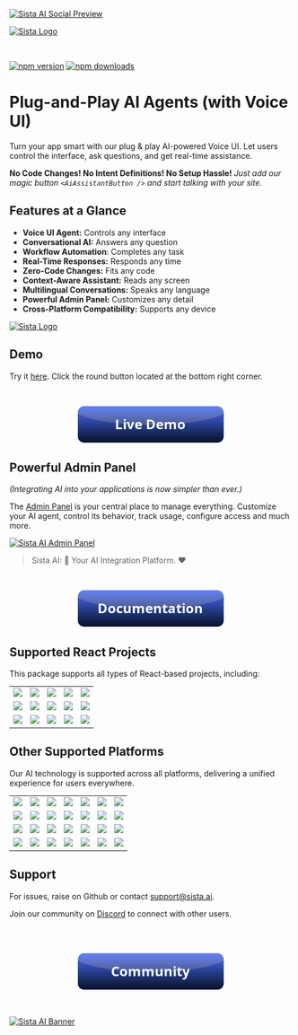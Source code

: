 
[![Sista AI Social Preview](https://smart.sista.ai/images/art/sista-ai-voicebot-large.png)](https://smart.sista.ai/?utm_source=github_repo&utm_medium=main_social_preview&utm_campaign=react_sdk_readme)

[![Sista Logo](https://smart.sista.ai/images/logo/sista-ai-logo-smart-agents.png)](https://smart.sista.ai/?utm_source=github_repo&utm_medium=big_logo&utm_campaign=react_sdk_readme)

<br/>

[![npm version](https://img.shields.io/npm/v/@sista/ai-assistant-react.svg)](https://www.npmjs.com/package/@sista/ai-assistant-react)
[![npm downloads](https://img.shields.io/npm/dm/@sista/ai-assistant-react.svg)](https://www.npmjs.com/package/@sista/ai-assistant-react)

# Plug-and-Play AI Agents (with Voice UI)

Turn your app smart with our plug & play AI-powered Voice UI. Let users control the interface, ask questions, and get real-time assistance.

**No Code Changes! No Intent Definitions! No Setup Hassle!**
_Just add our magic button `<AiAssistantButton />` and start talking with your site._

## Features at a Glance

- **Voice UI Agent:** Controls any interface
- **Conversational AI:** Answers any question
- **Workflow Automation**: Completes any task
- **Real-Time Responses:** Responds any time
- **Zero-Code Changes:** Fits any code
- **Context-Aware Assistant:** Reads any screen
- **Multilingual Conversations:** Speaks any language
- **Powerful Admin Panel:** Customizes any detail
- **Cross-Platform Compatibility:** Supports any device

<a href="https://smart.sista.ai/?utm_source=github_repo&utm_medium=small_logo&utm_campaign=react_sdk_readme">
    <img src="https://smart.sista.ai/images/logo/sista-ai-icon.png" alt="Sista Logo" width="130"/>
</a>

## Demo

Try it [here](https://smart.sista.ai/?utm_source=github_repo&utm_medium=demo_button&utm_campaign=react_sdk_readme). Click the round button located at the bottom right corner.

<br/>

<p align="center">
 <a href="https://smart.sista.ai/?utm_source=github_repo&utm_medium=demo_button&utm_campaign=react_sdk_readme">
    <img src="./assets/button_demo.png" alt="Sista AI Demo"/>
 </a>
</p>

## Powerful Admin Panel

_(Integrating AI into your applications is now simpler than ever.)_

The [Admin Panel](https://admin.sista.ai/applications) is your central place to manage everything.
Customize your AI agent, control its behavior, track usage, configure access and much more.

[![Sista AI Admin Panel](https://smart.sista.ai/images/sista/sista-admin-dark.png)](https://smart.sista.ai/?utm_source=github_repo&utm_medium=admin_panel_screenshot&utm_campaign=react_sdk_readme)

> Sista AI: 🤖 Your AI Integration Platform. ❤️

<br>

<p align="center">
 <a href="https://docs.sista.ai/learn/install_sdk">
    <img src="./assets/button_documentation.png" alt="Sista AI Docs"/>
 </a>
</p>

## Supported React Projects

This package supports all types of React-based projects, including:

|                                                                                                      |                                                                                                           |                                                                                                      |                                                                                                     |                                                                                                      |
| :--------------------------------------------------------------------------------------------------: | :-------------------------------------------------------------------------------------------------------: | :--------------------------------------------------------------------------------------------------: | :-------------------------------------------------------------------------------------------------: | :--------------------------------------------------------------------------------------------------: |
|   [<img src="https://smart.sista.ai/images/integrations/sdks/REACT.svg" width="100px">](https://github.com/facebook/react)   |   [<img src="https://smart.sista.ai/images/integrations/sdks/NEXT.svg" width="100px">](https://github.com/vercel/next.js)   |   [<img src="https://smart.sista.ai/images/integrations/sdks/ELECTRON.svg" width="100px">](https://github.com/electron/electron)    |  [<img src="https://smart.sista.ai/images/integrations/sdks/GATSBY.svg" width="100px">](https://github.com/gatsbyjs/gatsby)  | [<img src="https://smart.sista.ai/images/integrations/sdks/METEOR.svg" width="100px">](https://github.com/meteor/meteor) |
|  [<img src="https://smart.sista.ai/images/integrations/sdks/REMIX.svg" width="100px">](https://github.com/remix-run/remix) |  [<img src="https://smart.sista.ai/images/integrations/sdks/REDWOODJS.svg" width="100px">](https://github.com/redwoodjs/redwood) |   [<img src="https://smart.sista.ai/images/integrations/sdks/EXPO.svg" width="100px">](https://github.com/expo/expo)    |  [<img src="https://smart.sista.ai/images/integrations/sdks/BLITZJS.svg" width="100px">](https://github.com/blitz-js/blitz)  | [<img src="https://smart.sista.ai/images/integrations/sdks/REACT-NATIVE.svg" width="100px">](https://github.com/facebook/react-native) |
|  [<img src="https://smart.sista.ai/images/integrations/sdks/DOCUSAURUS.svg" width="100px">](https://github.com/facebook/docusaurus) |  [<img src="https://smart.sista.ai/images/integrations/sdks/REFINE.svg" width="100px">](https://github.com/refinedev/refine) |   [<img src="https://smart.sista.ai/images/integrations/sdks/PLASMIC.svg" width="100px">](https://github.com/plasmicapp/plasmic)    |  [<img src="https://smart.sista.ai/images/integrations/sdks/PAYLOADCMS.svg" width="100px">](https://github.com/payloadcms/payload)  | [<img src="https://smart.sista.ai/images/integrations/sdks/BUILDERIO.svg" width="100px">](https://github.com/BuilderIO/builder) |

## Other Supported Platforms

Our AI technology is supported across all platforms, delivering a unified experience for users everywhere.

|                                                                                                      |                                                                                                           |                                                                                                      |                                                                                                     |                                                                                                      |                                                                                                      |                                                                                                      |
| :--------------------------------------------------------------------------------------------------: | :-------------------------------------------------------------------------------------------------------: | :--------------------------------------------------------------------------------------------------: | :-------------------------------------------------------------------------------------------------: | :--------------------------------------------------------------------------------------------------: | :--------------------------------------------------------------------------------------------------: | :--------------------------------------------------------------------------------------------------: |
|   [<img src="https://smart.sista.ai/images/integrations/sdks/VUE.svg" width="100px">](https://github.com/vuejs/vue)    |  [<img src="https://smart.sista.ai/images/integrations/sdks/IOS.svg" width="100px">](https://developer.apple.com/ios/)  | [<img src="https://smart.sista.ai/images/integrations/sdks/ANDROID.svg" width="100px">](https://github.com/android)   | [<img src="https://smart.sista.ai/images/integrations/sdks/DART.svg" width="100px">](https://github.com/dart-lang/sdk)     |   [<img src="https://smart.sista.ai/images/integrations/sdks/JS.svg" width="100px">](https://github.com/tc39)    |  [<img src="https://smart.sista.ai/images/integrations/sdks/EMBER.svg" width="100px">](https://github.com/emberjs/ember.js)   | [<img src="https://smart.sista.ai/images/integrations/sdks/SVELTE.svg" width="100px">](https://github.com/sveltejs/svelte) |
| [<img src="https://smart.sista.ai/images/integrations/sdks/IONIC.svg" width="100px">](https://github.com/ionic-team/ionic-framework) |   [<img src="https://smart.sista.ai/images/integrations/sdks/CORDOVA.svg" width="100px">](https://github.com/apache/cordova)   | [<img src="https://smart.sista.ai/images/integrations/sdks/FLUTTER.svg" width="100px">](https://github.com/flutter/flutter) | [<img src="https://smart.sista.ai/images/integrations/sdks/MAUI.svg" width="100px">](https://github.com/dotnet/maui) |  [<img src="https://smart.sista.ai/images/integrations/sdks/XAMARIN.svg" width="100px">](https://github.com/xamarin) | [<img src="https://smart.sista.ai/images/integrations/sdks/ANGULAR.svg" width="100px">](https://github.com/angular/angular)  |   [<img src="https://smart.sista.ai/images/integrations/sdks/ASTRO.svg" width="100px">](https://github.com/withastro/astro)  |
| [<img src="https://smart.sista.ai/images/integrations/platforms/SHOPIFY.svg" width="100px">](https://www.shopify.com/) | [<img src="https://smart.sista.ai/images/integrations/platforms/WORDPRESS.svg" width="100px">](https://wordpress.org/) | [<img src="https://smart.sista.ai/images/integrations/platforms/DRUPAL.svg" width="100px">](https://www.drupal.org/) | [<img src="https://smart.sista.ai/images/integrations/platforms/MAGENTO.svg" width="100px">](https://magento.com/) | [<img src="https://smart.sista.ai/images/integrations/platforms/WOOCOMMERCE.svg" width="100px">](https://woocommerce.com/) | [<img src="https://smart.sista.ai/images/integrations/platforms/WIX.svg" width="100px">](https://www.wix.com/) | [<img src="https://smart.sista.ai/images/integrations/platforms/WEELBY.svg" width="100px">](https://www.weebly.com/) |
| [<img src="https://smart.sista.ai/images/integrations/platforms/JOOMLA.svg" width="100px">](https://www.joomla.org/) | [<img src="https://smart.sista.ai/images/integrations/platforms/WEBFLOW.svg" width="100px">](https://webflow.com/) | [<img src="https://smart.sista.ai/images/integrations/platforms/SQUARESPACE.svg" width="100px">](https://www.squarespace.com/) | [<img src="https://smart.sista.ai/images/integrations/platforms/ETSY.svg" width="100px">](https://www.etsy.com/) | [<img src="https://smart.sista.ai/images/integrations/platforms/MOODLE.svg" width="100px">](https://moodle.org/) | [<img src="https://smart.sista.ai/images/integrations/sdks/UNITY.svg" width="100px">](https://unity.com/) | [<img src="https://smart.sista.ai/images/integrations/sdks/UNREAL-ENGINE.svg" width="100px">](https://www.unrealengine.com/) |

## Support

For issues, raise on Github or contact [support@sista.ai](mailto:support@sista.ai).

Join our community on [Discord](https://www.sista.ai/support.html) to connect with other users.

<br/>
<br/>

<p align="center">
 <a href="https://www.sista.ai/support.html">
    <img src="./assets/button_community.png" alt="Sista AI Community"/>
 </a>
</p>

<br/>

[![Sista AI Banner](https://smart.sista.ai/images/art/sista-ai-banner-1.png)](https://smart.sista.ai/?utm_source=github_repo&utm_medium=main_banner&utm_campaign=react_sdk_readme)
